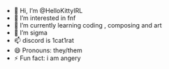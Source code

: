 - 👋 Hi, I’m @HelloKittyIRL
- 👀 I’m interested in fnf
- 🌱 I’m currently learning coding , composing and art
- 💞️ I’m sigma
- 📫 discord is 1cat1rat
- 😄 Pronouns: they/them
- ⚡ Fun fact: i am angery

<!---
HelloKittyIRL/HelloKittyIRL is a ✨ special ✨ repository because its `README.md` (this file) appears on your GitHub profile.
You can click the Preview link to take a look at your changes.
--->

